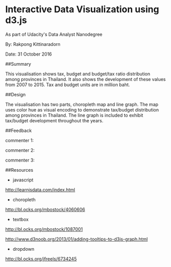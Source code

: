 # Interactive Data Visualization using d3.js
As part of Udacity's Data Analyst Nanodegree

By: Rakpong Kittinaradorn

Date: 31 October 2016

##Summary

This visualisation shows tax, budget and budget/tax ratio distribution among provinces in Thailand. 
It also shows the development of these values from 2007 to 2015. Tax and budget units are in million baht.

##Design

The visualisation has two parts, choropleth map and line graph. The map uses color hue as visual encoding to demonstrate tax/budget distribution among provinces in Thailand. The line graph is included to exhibit tax/budget development throughout the years.  

##Feedback

commenter 1:

commenter 2:

commenter 3:


##Resources

- javascript

http://learnjsdata.com/index.html

- choropleth

http://bl.ocks.org/mbostock/4060606

- textbox

http://bl.ocks.org/mbostock/1087001

http://www.d3noob.org/2013/01/adding-tooltips-to-d3js-graph.html  

- dropdown

http://bl.ocks.org/jfreels/6734245
